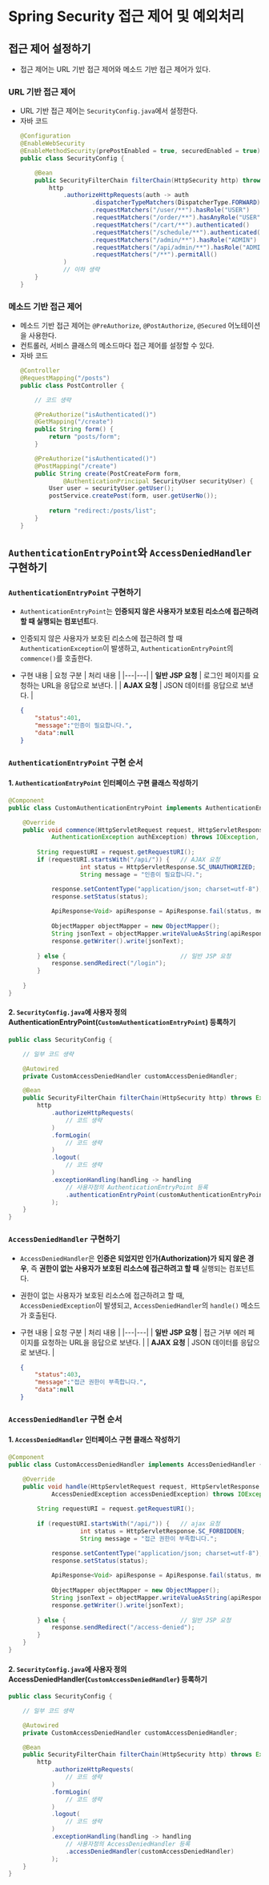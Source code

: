 # Spring Security 접근 제어 및 예외처리

## 접근 제어 설정하기
- 접근 제어는 URL 기반 접근 제어와 메소드 기반 접근 제어가 있다.

### URL 기반 접근 제어
- URL 기반 접근 제어는 `SecurityConfig.java`에서 설정한다.
- 자바 코드
    ```java
    @Configuration
    @EnableWebSecurity
    @EnableMethodSecurity(prePostEnabled = true, securedEnabled = true)
    public class SecurityConfig {

        @Bean
        public SecurityFilterChain filterChain(HttpSecurity http) throws Exception {
            http
                .authorizeHttpRequests(auth -> auth
                        .dispatcherTypeMatchers(DispatcherType.FORWARD).permitAll()
                        .requestMatchers("/user/**").hasRole("USER")
                        .requestMatchers("/order/**").hasAnyRole("USER", "ADMIN")
                        .requestMatchers("/cart/**").authenticated()
                        .requestMatchers("/schedule/**").authenticated()
                        .requestMatchers("/admin/**").hasRole("ADMIN")
                        .requestMatchers("/api/admin/**").hasRole("ADMIN")
                        .requestMatchers("/**").permitAll()
                )
                // 이하 생략
        }
    }
    ```
### 메소드 기반 접근 제어
- 메소드 기반 접근 제어는 `@PreAuthorize`, `@PostAuthorize`, `@Secured` 어노테이션을 사용한다.
- 컨트롤러, 서비스 클래스의 메소드마다 접근 제어를 설정할 수 있다.
- 자바 코드
    ```java
    @Controller
    @RequestMapping("/posts")
    public class PostController {

        // 코드 생략

        @PreAuthorize("isAuthenticated()")
        @GetMapping("/create")
        public String form() {
            return "posts/form";
        }

        @PreAuthorize("isAuthenticated()")
        @PostMapping("/create")
        public String create(PostCreateForm form,
                @AuthenticationPrincipal SecurityUser securityUser) {
            User user = securityUser.getUser();
            postService.createPost(form, user.getUserNo());
            
            return "redirect:/posts/list";
        }
    }
    ```

## `AuthenticationEntryPoint`와 `AccessDeniedHandler` 구현하기
### `AuthenticationEntryPoint` 구현하기
- `AuthenticationEntryPoint`는 **인증되지 않은 사용자가 보호된 리소스에 접근하려 할 때 실행되는 컴포넌트**다.
- 인증되지 않은 사용자가 보호된 리소스에 접근하려 할 때 `AuthenticationException`이 발생하고, `AuthenticationEntryPoint`의 `commence()`를 호출한다.
- 구현 내용
    | 요청 구분 | 처리 내용 |
    |---|---|
    | **일반 JSP 요청** | 로그인 페이지를 요청하는 URL을 응답으로 보낸다. |
    | **AJAX 요청** | JSON 데이터를 응답으로 보낸다. |

    ```json
    {
        "status":401,
        "message":"인증이 필요합니다.",
        "data":null
    }
    ```

### `AuthenticationEntryPoint` 구현 순서
#### 1. `AuthenticationEntryPoint` 인터페이스 구현 클래스 작성하기
```java
@Component
public class CustomAuthenticationEntryPoint implements AuthenticationEntryPoint {

	@Override
	public void commence(HttpServletRequest request, HttpServletResponse response,
			AuthenticationException authException) throws IOException, ServletException {
		
		String requestURI = request.getRequestURI();
		if (requestURI.startsWith("/api/")) {   // AJAX 요청
            		int status = HttpServletResponse.SC_UNAUTHORIZED;
            		String message = "인증이 필요합니다.";

			response.setContentType("application/json; charset=utf-8");
			response.setStatus(status);
			
			ApiResponse<Void> apiResponse = ApiResponse.fail(status, message);
			
			ObjectMapper objectMapper = new ObjectMapper();
			String jsonText = objectMapper.writeValueAsString(apiResponse);
			response.getWriter().write(jsonText);
			
		} else {								// 일반 JSP 요청
			response.sendRedirect("/login");
		}
		
	}
}
```

#### 2. `SecurityConfig.java`에 사용자 정의 AuthenticationEntryPoint(`CustomAuthenticationEntryPoint`) 등록하기
```java
public class SecurityConfig {

    // 일부 코드 생략

    @Autowired
	private CustomAccessDeniedHandler customAccessDeniedHandler;

    @Bean
	public SecurityFilterChain filterChain(HttpSecurity http) throws Exception {
        http
            .authorizeHttpRequests(
                // 코드 생략
            )
            .formLogin(
                // 코드 생략
            )
            .logout(
                // 코드 생략
            )
            .exceptionHandling(handling -> handling
                // 사용자정의 AuthenticationEntryPoint 등록
                .authenticationEntryPoint(customAuthenticationEntryPoint)
			);		
    }
}
```

### `AccessDeniedHandler` 구현하기
- `AccessDeniedHandler`은 **인증은 되었지만 인가(Authorization)가 되지 않은 경우**, 즉 **권한이 없는 사용자가 보호된 리소스에 접근하려고 할 때** 실행되는 컴포넌트다.
- 권한이 없는 사용자가 보호된 리소스에 접근하려고 할 때, `AccessDeniedException`이 발생되고, `AccessDeniedHandler`의 `handle()` 메소드가 호출된다.
- 구현 내용
    | 요청 구분 | 처리 내용 |
    |---|---|
    | **일반 JSP 요청** | 접근 거부 에러 페이지를 요청하는 URL을 응답으로 보낸다. |
    | **AJAX 요청** | JSON 데이터를 응답으로 보낸다. |

    ```json
    {
        "status":403,
        "message":"접근 권한이 부족합니다.",
        "data":null
    }
    ```

### `AccessDeniedHandler` 구현 순서

#### 1. `AccessDeniedHandler` 인터페이스 구현 클래스 작성하기
```java
@Component
public class CustomAccessDeniedHandler implements AccessDeniedHandler {

	@Override
	public void handle(HttpServletRequest request, HttpServletResponse response,
			AccessDeniedException accessDeniedException) throws IOException, ServletException {
		
		String requestURI = request.getRequestURI();
		
		if (requestURI.startsWith("/api/")) {	// ajax 요청
            		int status = HttpServletResponse.SC_FORBIDDEN;
            		String message = "접근 권한이 부족합니다.";

			response.setContentType("application/json; charset=utf-8");
			response.setStatus(status);
			
			ApiResponse<Void> apiResponse = ApiResponse.fail(status, message);
			
			ObjectMapper objectMapper = new ObjectMapper();
			String jsonText = objectMapper.writeValueAsString(apiResponse);
			response.getWriter().write(jsonText);
			
		} else {								// 일반 JSP 요청
			response.sendRedirect("/access-denied");
		}		
	}
}

```

#### 2. `SecurityConfig.java`에 사용자 정의 AccessDeniedHandler(`CustomAccessDeniedHandler`) 등록하기
```java
public class SecurityConfig {

    // 일부 코드 생략

    @Autowired
	private CustomAccessDeniedHandler customAccessDeniedHandler;

    @Bean
	public SecurityFilterChain filterChain(HttpSecurity http) throws Exception {
        http
            .authorizeHttpRequests(
                // 코드 생략
            )
            .formLogin(
                // 코드 생략
            )
            .logout(
                // 코드 생략
            )
            .exceptionHandling(handling -> handling
                // 사용자정의 AccessDeniedHandler 등록
                .accessDeniedHandler(customAccessDeniedHandler)
			);		
    }
}
```
